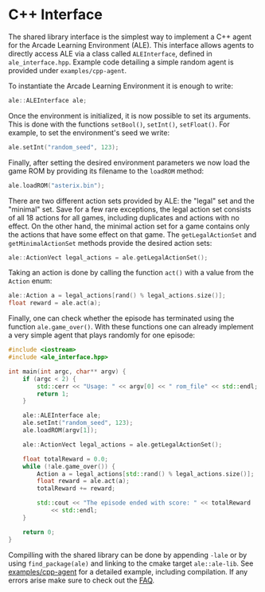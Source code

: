 # C++ Interface

The shared library interface is the simplest way to implement a C++ agent for the Arcade Learning Environment (ALE).
This interface allows agents to directly access ALE via a class called
`ALEInterface`, defined in `ale_interface.hpp`. Example code detailing a simple random agent is provided under `examples/cpp-agent`.


To instantiate the Arcade Learning Environment it is enough to write:
```cpp
ale::ALEInterface ale;
```

Once the environment is initialized, it is now possible to set its arguments. This is done with the
functions `setBool()`, `setInt()`, `setFloat()`. For example, to set the environment's seed we write:

```cpp
ale.setInt("random_seed", 123);
```

Finally, after setting the desired environment parameters we now load the game ROM by providing its filename to the `loadROM` method:

```cpp
ale.loadROM("asterix.bin");
```

There are two different action sets provided by ALE: the "legal" set and the "minimal"
set. Save for a few rare exceptions, the legal action set consists of all 18 actions for all games, including duplicates and actions with no effect. On the other hand, the minimal action set for a game contains only
the actions that have some effect on that game. The `getLegalActionSet` and `getMinimalActionSet` methods provide the desired action sets:

```cpp
ale::ActionVect legal_actions = ale.getLegalActionSet();
```

Taking an action is done by calling the function `act()` with a value from the `Action` enum:

```cpp
ale::Action a = legal_actions[rand() % legal_actions.size()];
float reward = ale.act(a);
```

Finally, one can check whether the episode has terminated using the function `ale.game_over()`. With these functions one can already implement a very simple agent that plays randomly for one episode:

```cpp
#include <iostream>
#include <ale_interface.hpp>

int main(int argc, char** argv) {
    if (argc < 2) {
        std::cerr << "Usage: " << argv[0] << " rom_file" << std::endl;
        return 1;
    }

    ale::ALEInterface ale;
    ale.setInt("random_seed", 123);
    ale.loadROM(argv[1]);

    ale::ActionVect legal_actions = ale.getLegalActionSet();

    float totalReward = 0.0;
    while (!ale.game_over()) {
        Action a = legal_actions[std::rand() % legal_actions.size()];
        float reward = ale.act(a);
        totalReward += reward;

        std::cout << "The episode ended with score: " << totalReward
            << std::endl;
    }

    return 0;
}
```

Compilling with the shared library can be done by appending `-lale` or by using `find_package(ale)` and linking to the cmake target `ale::ale-lib`. See [examples/cpp-agent](https://github.com/mgbellemare/Arcade-Learning-Environment/tree/master/examples/cpp-agent) for a detailed example, including compilation. If any errors arise make sure to check out the [FAQ](./faq.md).
